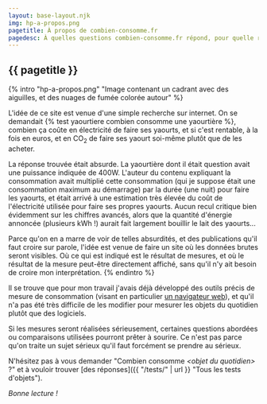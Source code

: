 ```yaml
---
layout: base-layout.njk
img: hp-a-propos.png
pagetitle: À propos de combien-consomme.fr
pagedesc: À quelles questions combien-consomme.fr répond, pour quelle raison il a été créé, dans quel esprit.
---
```


<article>

# {{ pagetitle }}

{% intro "hp-a-propos.png" "Image contenant un cadrant avec des aiguilles, et des nuages de fumée colorée autour" %}

L'idée de ce site est venue d'une simple recherche sur internet. On se demandait {% test yaourtiere combien consomme une yaourtière %}, combien ça coûte en électricité de faire ses yaourts, et si c'est rentable, à la fois en euros, et en CO<sub>2</sub> de faire ses yaourt soi-même plutôt que de les acheter.

La réponse trouvée était absurde. La yaourtière dont il était question avait une puissance indiquée de 400W. L'auteur du contenu expliquant la consommation avait multiplié cette consommation (qui je suppose était une consommation maximum au démarrage) par la durée (une nuit) pour faire les yaourts, et était arrivé à une estimation très élevée du coût de l'électricité utilisée pour faire ses propres yaourts. Aucun recul critique bien évidemment sur les chiffres avancés, alors que la quantité d'énergie annoncée (plusieurs kWh !) aurait fait largement bouillir le lait des yaourts...

Parce qu'on en a marre de voir de telles absurdités, et des publications qu'il faut croire sur parole, l'idée est venue de faire un site où les données brutes seront visibles. Où ce qui est indiqué est le résultat de mesures, et où le résultat de la mesure peut-être directement affiché, sans qu'il n'y ait besoin de croire mon interprétation.
{% endintro %}

Il se trouve que pour mon travail j'avais déjà développé des outils précis de mesure de consommation (visant en particulier [un navigateur web](https://www.mozilla.org/fr/firefox/new/)), et qu'il n'a pas été très difficile de les modifier pour mesurer les objets du quotidien plutôt que des logiciels.

Si les mesures seront réalisées sérieusement, certaines questions abordées ou comparaisons utilisées pourront prêter à sourire. Ce n'est pas parce qu'on traite un sujet sérieux qu'il faut forcément se prendre au sérieux.

N'hésitez pas à vous demander "Combien consomme *&lt;objet du quotidien>* ?" et à vouloir trouver [des réponses]({{ "/tests/" | url }} "Tous les tests d'objets").

*Bonne lecture !*
</article>
